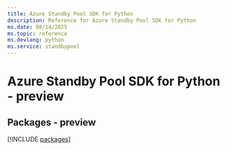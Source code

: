```yaml
---
title: Azure Standby Pool SDK for Python
description: Reference for Azure Standby Pool SDK for Python
ms.date: 08/14/2025
ms.topic: reference
ms.devlang: python
ms.service: standbypool
---
```

# Azure Standby Pool SDK for Python - preview
## Packages - preview
[!INCLUDE [packages](standby-pool-index.md)]